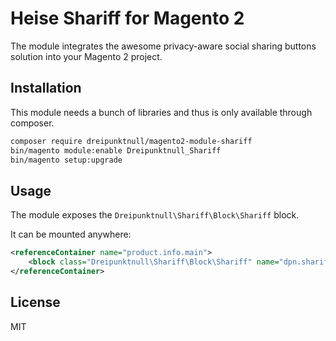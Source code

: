 # Heise Shariff for Magento 2

The module integrates the awesome privacy-aware social sharing
buttons solution into your Magento 2 project.

## Installation

This module needs a bunch of libraries and thus is only available through composer.

```bash
composer require dreipunktnull/magento2-module-shariff
bin/magento module:enable Dreipunktnull_Shariff
bin/magento setup:upgrade

```

## Usage

The module exposes the `Dreipunktnull\Shariff\Block\Shariff` block.

It can be mounted anywhere:

```xml
<referenceContainer name="product.info.main">
    <block class="Dreipunktnull\Shariff\Block\Shariff" name="dpn.shariff.links" after="product.info.price" template="Dreipunktnull_Shariff::shariff.phtml"/>
</referenceContainer>
```

## License

MIT
